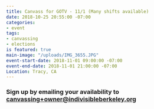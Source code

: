 ```yaml
---
title: Canvass for GOTV - 11/1 (Many shifts available)
date: 2018-10-25 20:55:00 -07:00
categories:
- event
tags:
- canvassing
- elections
is featured: true
main-image: "/uploads/IMG_3655.JPG"
event-start-date: 2018-11-01 09:00:00 -07:00
event-end-date: 2018-11-01 21:00:00 -07:00
Location: Tracy, CA
---
```


### Sign up by emailing your availability to [canvassing+owner@indivisibleberkeley.org](mailto:canvassing+owner@indivisibleberkeley.org)